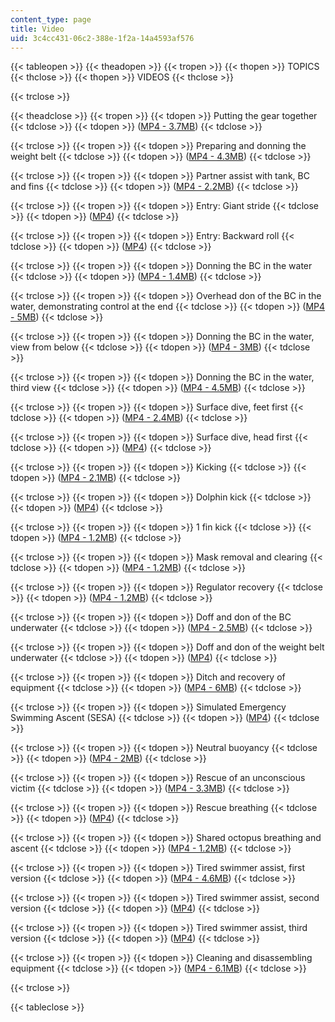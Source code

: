 ```yaml
---
content_type: page
title: Video
uid: 3c4cc431-06c2-388e-1f2a-14a4593af576
---
```


{{< tableopen >}}
{{< theadopen >}}
{{< tropen >}}
{{< thopen >}}
TOPICS
{{< thclose >}}
{{< thopen >}}
VIDEOS
{{< thclose >}}

{{< trclose >}}

{{< theadclose >}}
{{< tropen >}}
{{< tdopen >}}
Putting the gear together
{{< tdclose >}}
{{< tdopen >}}
([MP4 - 3.7MB](https://archive.org/download/MITPE.210S07/ocw-pe.210-putting_gear_together-220k.mp4))
{{< tdclose >}}

{{< trclose >}}
{{< tropen >}}
{{< tdopen >}}
Preparing and donning the weight belt
{{< tdclose >}}
{{< tdopen >}}
([MP4 - 4.3MB](http://www.archive.org/download/MITPE.210S07/ocw-pe.210-prep_donning_weight-belt-220k.mp4))
{{< tdclose >}}

{{< trclose >}}
{{< tropen >}}
{{< tdopen >}}
Partner assist with tank, BC and fins
{{< tdclose >}}
{{< tdopen >}}
([MP4 - 2.2MB](http://www.archive.org/download/MITPE.210S07/ocw-pe.210-partner_assist-220k.mp4))
{{< tdclose >}}

{{< trclose >}}
{{< tropen >}}
{{< tdopen >}}
Entry: Giant stride
{{< tdclose >}}
{{< tdopen >}}
([MP4](http://www.archive.org/download/MITPE.210S07/ocw-pe.210-entry-giant-stride-220k.mp4))
{{< tdclose >}}

{{< trclose >}}
{{< tropen >}}
{{< tdopen >}}
Entry: Backward roll
{{< tdclose >}}
{{< tdopen >}}
([MP4](http://www.archive.org/download/MITPE.210S07/ocw-pe.210-entry-backroll-220k.mp4))
{{< tdclose >}}

{{< trclose >}}
{{< tropen >}}
{{< tdopen >}}
Donning the BC in the water
{{< tdclose >}}
{{< tdopen >}}
([MP4 - 1.4MB](http://www.archive.org/download/MITPE.210S07/ocw-pe.210-donning-bc-in-water-220k.mp4))
{{< tdclose >}}

{{< trclose >}}
{{< tropen >}}
{{< tdopen >}}
Overhead don of the BC in the water, demonstrating control at the end
{{< tdclose >}}
{{< tdopen >}}
([MP4 - 5MB](http://www.archive.org/download/MITPE.210S07/overhead_don_of_the_bc_in_the_water-220k.mp4))
{{< tdclose >}}

{{< trclose >}}
{{< tropen >}}
{{< tdopen >}}
Donning the BC in the water, view from below
{{< tdclose >}}
{{< tdopen >}}
([MP4 - 3MB](http://www.archive.org/download/MITPE.210S07/ocw-pe.210-donning-bc-in-water-view-from-water-220k.mp4))
{{< tdclose >}}

{{< trclose >}}
{{< tropen >}}
{{< tdopen >}}
Donning the BC in the water, third view
{{< tdclose >}}
{{< tdopen >}}
([MP4 - 4.5MB](http://www.archive.org/download/MITPE.210S07/ocw-pe.210-donning-bc-in-water-3rd-view-220k.mp4))
{{< tdclose >}}

{{< trclose >}}
{{< tropen >}}
{{< tdopen >}}
Surface dive, feet first
{{< tdclose >}}
{{< tdopen >}}
([MP4 - 2.4MB](https://archive.org/download/MITPE.210S07/ocw-pe.210-surface_dive_feet-first-220k.mp4))
{{< tdclose >}}

{{< trclose >}}
{{< tropen >}}
{{< tdopen >}}
Surface dive, head first
{{< tdclose >}}
{{< tdopen >}}
([MP4](http://www.archive.org/download/MITPE.210S07/ocw-pe.210-surface_dive-head_first-220k.mp4))
{{< tdclose >}}

{{< trclose >}}
{{< tropen >}}
{{< tdopen >}}
Kicking
{{< tdclose >}}
{{< tdopen >}}
([MP4 - 2.1MB](http://www.archive.org/download/MITPE.210S07/ocw-pe.210-kicking-220k.mp4))
{{< tdclose >}}

{{< trclose >}}
{{< tropen >}}
{{< tdopen >}}
Dolphin kick
{{< tdclose >}}
{{< tdopen >}}
([MP4](http://www.archive.org/download/MITPE.210S07/ocw-pe.210-dolphin-kick-220k.mp4))
{{< tdclose >}}

{{< trclose >}}
{{< tropen >}}
{{< tdopen >}}
1 fin kick
{{< tdclose >}}
{{< tdopen >}}
([MP4 - 1.2MB](https://archive.org/download/MITPE.210S07/ocw-pe.210-one-fin-kick-220k.mp4))
{{< tdclose >}}

{{< trclose >}}
{{< tropen >}}
{{< tdopen >}}
Mask removal and clearing
{{< tdclose >}}
{{< tdopen >}}
([MP4 - 1.2MB](http://www.archive.org/download/MITPE.210S07/ocw-pe.210-mask-removal-220k.mp4))
{{< tdclose >}}

{{< trclose >}}
{{< tropen >}}
{{< tdopen >}}
Regulator recovery
{{< tdclose >}}
{{< tdopen >}}
([MP4 - 1.2MB](http://www.archive.org/download/MITPE.210S07/ocw-pe.210-reg-recovery-220k.mp4))
{{< tdclose >}}

{{< trclose >}}
{{< tropen >}}
{{< tdopen >}}
Doff and don of the BC underwater
{{< tdclose >}}
{{< tdopen >}}
([MP4 - 2.5MB](http://www.archive.org/download/MITPE.210S07/ocw-pe.210-doff-don-bc-220k.mp4))
{{< tdclose >}}

{{< trclose >}}
{{< tropen >}}
{{< tdopen >}}
Doff and don of the weight belt underwater
{{< tdclose >}}
{{< tdopen >}}
([MP4](http://www.archive.org/download/MITPE.210S07/ocw-pe.210-don-doff-weight-belt-underwater-220k.mp4))
{{< tdclose >}}

{{< trclose >}}
{{< tropen >}}
{{< tdopen >}}
Ditch and recovery of equipment
{{< tdclose >}}
{{< tdopen >}}
([MP4 - 6MB](http://www.archive.org/download/MITPE.210S07/ocw-pe.210-ditch_recovery-equipment-220k.mp4))
{{< tdclose >}}

{{< trclose >}}
{{< tropen >}}
{{< tdopen >}}
Simulated Emergency Swimming Ascent (SESA)
{{< tdclose >}}
{{< tdopen >}}
([MP4](http://www.archive.org/download/MITPE.210S07/ocw-pe.210-sesa-220k.mp4))
{{< tdclose >}}

{{< trclose >}}
{{< tropen >}}
{{< tdopen >}}
Neutral buoyancy
{{< tdclose >}}
{{< tdopen >}}
([MP4 - 2MB](http://www.archive.org/download/MITPE.210S07/ocw-pe.210-neutral-buoyancy-220k.mp4))
{{< tdclose >}}

{{< trclose >}}
{{< tropen >}}
{{< tdopen >}}
Rescue of an unconscious victim
{{< tdclose >}}
{{< tdopen >}}
([MP4 - 3.3MB](http://www.archive.org/download/MITPE.210S07/ocw-pe.210-rescue-unconscious-victim-220k.mp4))
{{< tdclose >}}

{{< trclose >}}
{{< tropen >}}
{{< tdopen >}}
Rescue breathing
{{< tdclose >}}
{{< tdopen >}}
([MP4](http://www.archive.org/download/MITPE.210S07/ocw-pe.210-rescue-breathing-220k.mp4))
{{< tdclose >}}

{{< trclose >}}
{{< tropen >}}
{{< tdopen >}}
Shared octopus breathing and ascent
{{< tdclose >}}
{{< tdopen >}}
([MP4 - 1.2MB](http://www.archive.org/download/MITPE.210S07/ocw-pe.210-shared-octopus-breathing-220k.mp4))
{{< tdclose >}}

{{< trclose >}}
{{< tropen >}}
{{< tdopen >}}
Tired swimmer assist, first version
{{< tdclose >}}
{{< tdopen >}}
([MP4 - 4.6MB](http://www.archive.org/download/MITPE.210S07/ocw-pe.210-tired-swimmer-assist-1st-ver-220k.mp4))
{{< tdclose >}}

{{< trclose >}}
{{< tropen >}}
{{< tdopen >}}
Tired swimmer assist, second version
{{< tdclose >}}
{{< tdopen >}}
([MP4](http://www.archive.org/download/MITPE.210S07/ocw-pe.210-tired-swimmer-assist-2rd-ver-220k.mp4))
{{< tdclose >}}

{{< trclose >}}
{{< tropen >}}
{{< tdopen >}}
Tired swimmer assist, third version
{{< tdclose >}}
{{< tdopen >}}
([MP4](http://www.archive.org/download/MITPE.210S07/ocw-pe.210-tired-swimmer-assist-3rd-ver-220k.mp4))
{{< tdclose >}}

{{< trclose >}}
{{< tropen >}}
{{< tdopen >}}
Cleaning and disassembling equipment
{{< tdclose >}}
{{< tdopen >}}
([MP4 - 6.1MB](http://www.archive.org/download/MITPE.210S07/ocw-pe.210-cleaning-disassembling-equip-220k.mp4))
{{< tdclose >}}

{{< trclose >}}

{{< tableclose >}}